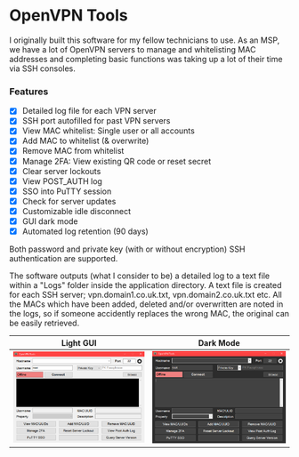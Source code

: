 # OpenVPN Tools

I originally built this software for my fellow technicians to use. As an MSP, we have a lot of OpenVPN servers to manage and whitelisting MAC addresses and completing basic functions was taking up a lot of their time via SSH consoles.

### Features
 - [x] Detailed log file for each VPN server
 - [x] SSH port autofilled for past VPN servers
 - [x] View MAC whitelist: Single user or all accounts
 - [x] Add MAC to whitelist (& overwrite)
 - [x] Remove MAC from whitelist
 - [x] Manage 2FA: View existing QR code or reset secret
 - [x] Clear server lockouts
 - [x] View POST_AUTH log
 - [x] SSO into PuTTY session
 - [x] Check for server updates
 - [x] Customizable idle disconnect
 - [x] GUI dark mode
 - [x] Automated log retention (90 days)

Both password and private key (with or without encryption) SSH authentication are supported.

The software outputs (what I consider to be) a detailed log to a text file within a "Logs" folder inside the application directory. A text file is created for each SSH server; vpn.domain1.co.uk.txt, vpn.domain2.co.uk.txt etc. All the MACs which have been added, deleted and/or overwritten are noted in the logs, so if someone accidently replaces the wrong MAC, the original can be easily retrieved.

Light GUI | Dark Mode
:--------:|:--------:
![](/Wiki/OpenVPNToolsGUI_Light.PNG) | ![](/Wiki/OpenVPNToolsGUI_Dark.PNG)
